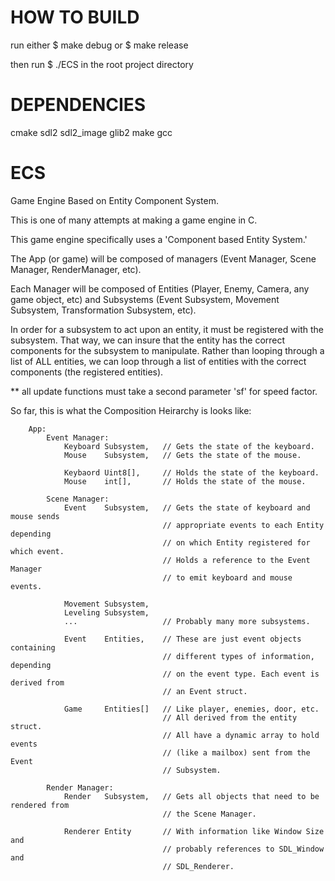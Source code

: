 HOW TO BUILD
===

run either 
$ make debug 
or
$ make release

then run
$ ./ECS in the root project directory


DEPENDENCIES
===

cmake sdl2 sdl2_image glib2 make gcc


ECS
===

Game Engine Based on Entity Component System.

This is one of many attempts at making a game engine in C.

This game engine specifically uses a 'Component based Entity System.'

The App (or game) will be composed of managers (Event Manager, Scene Manager,
RenderManager, etc).

Each Manager will be composed of Entities (Player, Enemy, Camera,
any game object, etc) and Subsystems (Event Subsystem, Movement Subsystem,
Transformation Subsystem, etc).

In order for a subsystem to act upon an entity, it must be registered with
the subsystem. That way, we can insure that the entity has the correct components
for the subsystem to manipulate. Rather than looping through a list of ALL
entities, we can loop through a list of entities with the correct components
(the registered entities).

** all update functions must take a second parameter 'sf' for speed factor. 

So far, this is what the Composition Heirarchy is looks like:


        App:
            Event Manager:
                Keyboard Subsystem,   // Gets the state of the keyboard.
                Mouse    Subsystem,   // Gets the state of the mouse.
                
                Keybaord Uint8[],     // Holds the state of the keyboard.
                Mouse    int[],       // Holds the state of the mouse.
                                      
            Scene Manager:
                Event    Subsystem,   // Gets the state of keyboard and mouse sends
                                      // appropriate events to each Entity depending 
                                      // on which Entity registered for which event.
                                      // Holds a reference to the Event Manager
                                      // to emit keyboard and mouse events.
                                      
                Movement Subsystem,
                Leveling Subsystem,
                ...                   // Probably many more subsystems.
                
                Event    Entities,    // These are just event objects containing 
                                      // different types of information, depending 
                                      // on the event type. Each event is derived from 
                                      // an Event struct.
                
                Game     Entities[]   // Like player, enemies, door, etc.
                                      // All derived from the entity struct.
                                      // All have a dynamic array to hold events
                                      // (like a mailbox) sent from the Event 
                                      // Subsystem.
                                      
            Render Manager:
                Render   Subsystem,   // Gets all objects that need to be rendered from 
                                      // the Scene Manager.
                                      
                Renderer Entity       // With information like Window Size and
                                      // probably references to SDL_Window and
                                      // SDL_Renderer.
